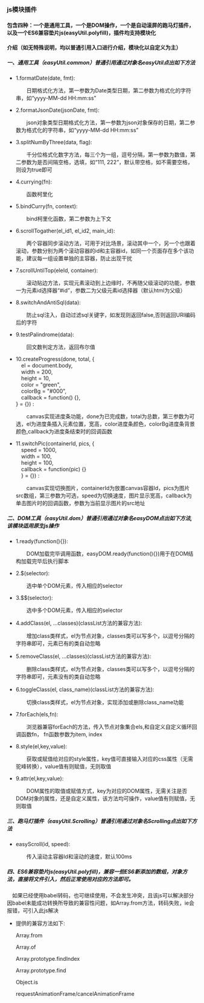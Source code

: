 <h3>js模块插件</h3>
		<h4>包含四种：一个是通用工具，一个是DOM操作，一个是自动滚屏的跑马灯插件，以及一个ES6兼容垫片js(easyUtil.polyfill)，插件均支持模块化</h4>
		<h4>介绍（如无特殊说明，均以普通引用入口进行介绍，模块化以自定义为主）</h4>
		<h5>一、通用工具（easyUtil.common）普通引用通过对象名easyUtil点出如下方法</h5>
		<ul>
			<li>
				<p>1.formatDate(date, fmt):</p>
				<p></p>&emsp;&emsp;日期格式化方法，第一参数为Date类型日期，第二参数为格式化的字符串，如“yyyy-MM-dd HH:mm:ss”</span>
			</li>
			<li>
				<p>2.formatJsonDate(jsonDate, fmt):</p>
				<p>&emsp;&emsp;json对象类型日期格式化方法，第一参数为json对象保存的日期，第二参数为格式化的字符串，如“yyyy-MM-dd HH:mm:ss”</p>
			</li>
			<li>
				<p>3.splitNumByThree(data, flag):</p>
				<p>&emsp;&emsp;千分位格式化数字方法，每三个为一组，逗号分隔，第一参数为数值，第二参数为是否间隔空格，选填，如“111, 222”，默认带空格，如不需要空格，则设为true即可</p>
			</li>
			<li>
				<p>4.currying(fn):</p>
				<p>&emsp;&emsp;函数柯里化</p>
			</li>
			<li>
				<p>5.bindCurry(fn, context):</p>
				<p>&emsp;&emsp;bind柯里化函数，第二参数为上下文</p>
			</li>
			<li>
				<p>6.scrollTogather(el_id1, el_id2, main_id):</p>
				<p>&emsp;&emsp;两个容器同步滚动方法，可用于对比场景，滚动其中一个，另一个也跟着滚动，参数分别为两个滚动容器的id和主容器id，如同一个页面存在多个该功能，建议每一组设置单独的主容器，防止出现干扰</p>
			</li>
			<li>
				<p>7.scrollUntilTop(eleId, container):</p>
				<p>&emsp;&emsp;滚动贴边方法，实现元素滚动到上边缘时，不再随父级滚动的功能，参数一为元素id选择器“#id”，参数二为父级元素id选择器（默认html为父级）</p>
			</li>
			<li>
				<p>8.switchAndAntiSql(data):</p>
				<p>&emsp;&emsp;防止sql注入，自动过滤sql关键字，如发现则返回false,否则返回URI编码后的字符</p>
			</li>
			<li>
				<p>9.testPalindrome(data):</p>
				<p>&emsp;&emsp;回文数判定方法，返回布尔值</p>
			</li>
			<li>
				<p>10.createProgress(done, total, {<br/>
						&emsp;el = document.body,<br/>
						&emsp;width = 200,<br/>
						&emsp;height = 10,<br/>
						&emsp;color = "green",<br/>
						&emsp;colorBg = "#000",<br/>
						&emsp;callback = function() {},<br/>
					} = {}) :</p>
				<p>&emsp;&emsp;canvas实现进度条功能，done为已完成数，total为总数，第三参数为可选，el为进度条插入元素位置，宽高，color进度条颜色，colorBg进度条背景颜色,callback为进度条结束时的回调函数</p>
			</li>
			<li>
				<p>11.switchPic(containerId, pics, {<br/>
		&emsp;speed = 1000,<br/>
		&emsp;width = 100,<br/>
		&emsp;height = 100,<br/>
		&emsp;callback = function(pic) {}<br/>
		&emsp;} = {}) :</p>
				<p>&emsp;&emsp;canvas实现切换图片，containerId为放置canvas容器Id，pics为图片src数组，第三参数为可选，speed为切换速度，图片显示宽高，callback为单击图片时的回调函数，参数为当前显示图片的src地址</p>
			</li>
		</ul>
		<h5>二、DOM工具（easyUtil.dom）普通引用通过对象名easyDOM点出如下方法,该模块适用原生js操作</h5>
		<ul>
			<li>
				<p>1.ready(function(){}):</p>
				<p></p>&emsp;&emsp;DOM加载完毕调用函数，easyDOM.ready(function(){})用于在DOM结构加载完毕后执行脚本</span>
			</li>
			<li>
				<p>2.$(selector):</p>
				<p></p>&emsp;&emsp;选中单个DOM元素，传入相应的selector</span>
			</li>
			<li>
				<p>3.$$(selector):</p>
				<p></p>&emsp;&emsp;选中多个DOM元素，传入相应的selector</span>
			</li>
			<li>
				<p>4.addClass(el, ...classes)(classList方法的兼容方法):</p>
				<p></p>&emsp;&emsp;增加class类样式，el为节点对象，classes类可以写多个，以逗号分隔的字符串即可，元素已有的类自动忽略</span>
			</li>
			<li>
				<p>5.removeClass(el, ...classes)(classList方法的兼容方法):</p>
				<p></p>&emsp;&emsp;删除class类样式，el为节点对象，classes类可以写多个，以逗号分隔的字符串即可，元素没有的类自动忽略</span>
			</li>
			<li>
				<p>6.toggleClass(el, class_name)(classList方法的兼容方法):</p>
				<p></p>&emsp;&emsp;切换class类样式，el为节点对象，实现添加或删除class_name功能</span>
			</li>
			<li>
				<p>7.forEach(els,fn):</p>
				<p></p>&emsp;&emsp;浏览器兼容forEach的方法，传入节点对象集合els,和自定义自定义循环回调函数fn， fn函数参数为item, index</span>
			</li>
			<li>
				<p>8.style(el,key,value):</p>
				<p></p>&emsp;&emsp;获取或赋值给对应的style属性，key值可直接输入对应的css属性（无需驼峰转换），value值有则赋值，无则取值</span>
			</li>
			<li>
				<p>9.attr(el,key,value):</p>
				<p></p>&emsp;&emsp;DOM属性的取值或赋值方式，key为对应的DOM属性，无需关注是否DOM对象的属性，还是自定义属性，该方法均可操作，value值有则赋值，无则取值</span>
			</li>
		</ul>
		<h5>三、跑马灯插件（easyUtil.Scrolling）普通引用通过对象名Scrolling点出如下方法</h5>
		<ul>
			<li>
				<p>easyScroll(id, speed):</p>
				<p>&emsp;&emsp;传入滚动主容器Id和滚动的速度，默认100ms</p>
			</li>
		</ul>
		<h5>四、ES6兼容垫片js(easyUtil.polyfill)，兼容一些ES6新添加的数组，对象方法，直接将文件引入，然后正常使用对应的方法即可。</h5>
				<p>&emsp;如果已经使用babel转码，也可继续使用，不会发生冲突，且该js可以解决部分因babel未能成功转换所导致的兼容性问题，如Array.from方法，转码失败，ie会报错，可引入此js解决</p>
		<ul>
			<li>
				<p>提供的兼容方法如下:</p>
				<p>Array.from</p>
				<p>Array.of</p>
				<p>Array.prototype.findIndex</p>
				<p>Array.prototype.find</p>
				<p>Object.is</p>
				<p>requestAnimationFrame/cancelAnimationFrame</p>				
			</li>
		</ul>

